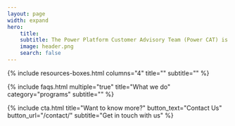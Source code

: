 ```yaml
---
layout: page
width: expand
hero:
    title: 
    subtitle: The Power Platform Customer Advisory Team (Power CAT) is a team of customer-facing solution architects, program managers and engineers within Power Platform engineering. The team charter includes engaging with marquee customers and guiding their platform implementation to success
    image: header.png
    search: false
---
```



{% include resources-boxes.html columns="4" title="" subtitle="" %}

{% include faqs.html multiple="true" title="What we do" category="programs" subtitle="" %}

<!-- {% include featured.html tag="featured" title="Popular Articles" subtitle="Featured articles" %} -->

<!-- {% include videos.html columns="2" title="Power CAT Live" subtitle="Videos about Power Platform" %} -->


<!--{% include team.html authors="evan, john, sara, alex, tom, daniel" title="We are here to help" subtitle="Our team is just an email away ready to answer your questions" %}-->

{% include cta.html title="Want to know more?" button_text="Contact Us" button_url="/contact/" subtitle="Get in touch with us" %}

